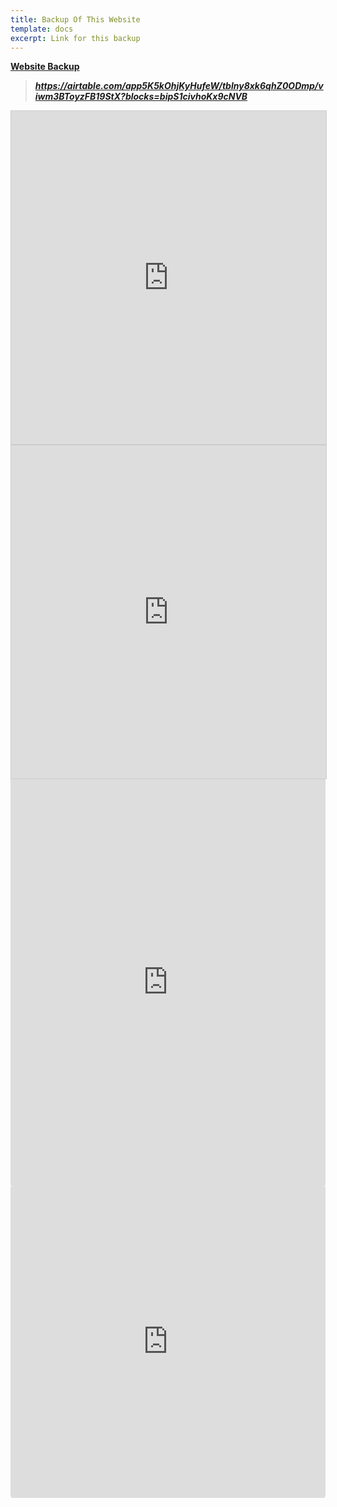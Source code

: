 ```yaml
---
title: Backup Of This Website
template: docs
excerpt: Link for this backup
---
```

**[Website Backup](https://app.box.com/s/gjls3z2e6lqx595tadegrhhvnaxv5fgp)** 



> ***<https://airtable.com/app5K5kOhjKyHufeW/tblny8xk6qhZ0ODmp/viwm3BToyzFB19StX?blocks=bipS1civhoKx9cNVB>***

<iframe class="airtable-embed" src="https://airtable.com/embed/shrkaYQUeFrOYwlrU?backgroundColor=blue&viewControls=on" frameborder="0" onmousewheel="" width="100%" height="533" style="background: transparent; border: 1px solid #ccc;"></iframe>

<iframe class="airtable-embed" src="https://airtable.com/embed/shrBvax906SQL0tRa?backgroundColor=blue&layout=card&viewControls=on" frameborder="0" onmousewheel="" width="100%" height="533" style="background: transparent; border: 1px solid #ccc;"></iframe>



 <iframe src="https://app.box.com/embed/s/gjls3z2e6lqx595tadegrhhvnaxv5fgp?sortColumn=name&view=icon" width="100%" height="650" frameborder="0" allowfullscreen webkitallowfullscreen msallowfullscreen></iframe> 



<iframe src="https://codesandbox.io/embed/github/bgoonz/gatsby-libris/tree/master/?fontsize=14&hidenavigation=1&theme=dark"
     style="width:100%; height:500px; border:0; border-radius: 4px; overflow:hidden;"
     title="stackbit-libris-theme"
     allow="accelerometer; ambient-light-sensor; camera; encrypted-media; geolocation; gyroscope; hid; microphone; midi; payment; usb; vr; xr-spatial-tracking"
     sandbox="allow-forms allow-modals allow-popups allow-presentation allow-same-origin allow-scripts"
   ></iframe>
